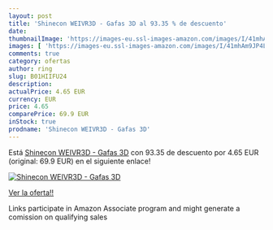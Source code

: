 ```yaml
---
layout: post
title: 'Shinecon WEIVR3D - Gafas 3D al 93.35 % de descuento'
date: 
thumbnailImage: 'https://images-eu.ssl-images-amazon.com/images/I/41mhAm9JP4L._SL200_.jpg'
images: [ 'https://images-eu.ssl-images-amazon.com/images/I/41mhAm9JP4L._SL200_.jpg' ]
comments: true
category: ofertas
author: ring
slug: B01HIIFU24
description:
actualPrice: 4.65 EUR
currency: EUR
price: 4.65
comparePrice: 69.9 EUR
inStock: true
prodname: 'Shinecon WEIVR3D - Gafas 3D'
---
```


Está [Shinecon WEIVR3D - Gafas 3D](https://www.amazon.es/dp/B01HIIFU24/?tag=tolees-21) con 93.35 de descuento por 4.65 EUR (original: 69.9 EUR) en el siguiente enlace!

[![Shinecon WEIVR3D - Gafas 3D](https://images-eu.ssl-images-amazon.com/images/I/41mhAm9JP4L._SL200_.jpg)](https://www.amazon.es/dp/B01HIIFU24/?tag=tolees-21)

[Ver la oferta!!](https://www.amazon.es/dp/B01HIIFU24/?tag=tolees-21)

Links participate in Amazon Associate program and might generate a comission on qualifying sales


